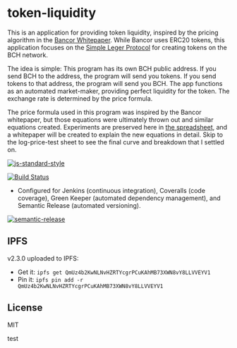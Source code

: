 # token-liquidity
This is an application for providing token liquidity, inspired by the pricing algorithm in the [Bancor Whitepaper](docs/bancor-protocol-whitepaper.pdf). While Bancor uses ERC20 tokens, this application focuses on the
[Simple Leger Protocol](https://simpleledger.cash/) for creating tokens on the
BCH network.

The idea is simple: This program has its own BCH public address. If you send BCH to the address, the program will send you tokens. If you send tokens to that address, the program will send you BCH. The app functions as an automated market-maker, providing perfect liquidity for the token. The exchange rate is determined by the price formula.

The price formula used in this program was inspired by the Bancor whitepaper, but those equations were ultimately thrown out and similar equations created. Experiments are preserved here in [the spreadsheet](docs/bancor-formulas/bancor-cals.xlsx), and a whitepaper will be created to explain the new equations in detail. Skip to the log-price-test sheet to see the final curve and breakdown that I settled on.

[![js-standard-style](https://img.shields.io/badge/code%20style-standard-brightgreen.svg)](http://standardjs.com)

[![Build Status](https://travis-ci.org/Permissionless-Software-Foundation/token-liquidity.svg?branch=master)](https://travis-ci.org/Permissionless-Software-Foundation/token-liquidity)

- Configured for Jenkins (continuous integration), Coveralls (code coverage), Green Keeper (automated dependency management), and Semantic Release (automated versioning).


[![semantic-release](https://img.shields.io/badge/%20%20%F0%9F%93%A6%F0%9F%9A%80-semantic--release-e10079.svg)](https://github.com/semantic-release/semantic-release)

## IPFS
v2.3.0 uploaded to IPFS:

- Get it: `ipfs get QmUz4b2KwNLNvHZRTYcgrPCuKAhMB73XWN8vY8LLVVEYV1`
- Pin it: `ipfs pin add -r QmUz4b2KwNLNvHZRTYcgrPCuKAhMB73XWN8vY8LLVVEYV1`

## License
MIT

test
